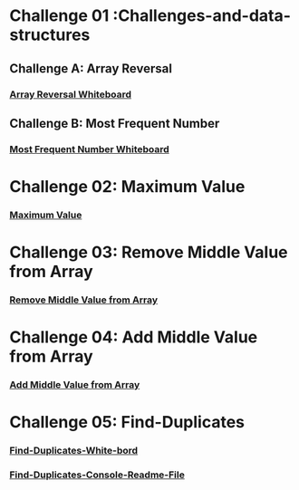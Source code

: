 #  Challenge 01 :Challenges-and-data-structures

## Challenge A: Array Reversal 
### [Array Reversal Whiteboard](https://github.com/raghad0177/challenges-and-data-structures/blob/whiteboard-challenges/whiteboard-challenges/ch1.png "Open Link")

## Challenge B: Most Frequent Number
### [Most Frequent Number Whiteboard](https://github.com/raghad0177/challenges-and-data-structures/blob/whiteboard-challenges/whiteboard-challenges/ch2.png "Open Link")


# Challenge 02: Maximum Value
### [Maximum Value](https://github.com/raghad0177/challenges-and-data-structures/blob/whiteboard-challenges/whiteboard-challenges/ch2.2.png "Open Link")

# Challenge 03: Remove Middle Value from Array
### [Remove Middle Value from Array](https://github.com/raghad0177/challenges-and-data-structures/blob/main/whiteboard-challenges/cha3.png "Open Link")

# Challenge 04: Add Middle Value from Array
### [Add Middle Value from Array](https://github.com/raghad0177/challenges-and-data-structures/blob/main/whiteboard-challenges/ch.4.png "Open Link")

# Challenge 05: Find-Duplicates
### [Find-Duplicates-White-bord](https://github.com/raghad0177/challenges-and-data-structures/blob/main/whiteboard-challenges/ch5.1.png "Open Link")
### [Find-Duplicates-Console-Readme-File](https://github.com/raghad0177/challenges-and-data-structures/blob/master/challenges-and-data-structures/Challenges/Find-Duplicates/Find-Duplicates/Readme.md)


